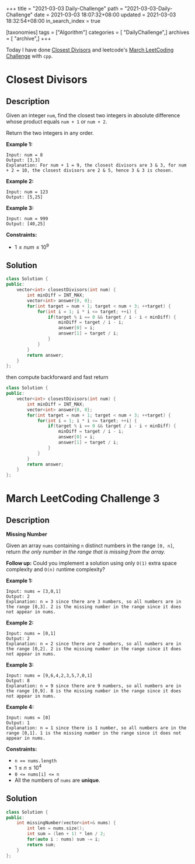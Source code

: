 +++
title = "2021-03-03 Daily-Challenge"
path = "2021-03-03-Daily-Challenge"
date = 2021-03-03 18:07:32+08:00
updated = 2021-03-03 18:32:54+08:00
in_search_index = true

[taxonomies]
tags = ["Algorithm"]
categories = [ "DailyChallenge",]
archives = [ "archive",]
+++

Today I have done [Closest Divisors](https://leetcode.com/problems/closest-divisors/) and leetcode's [March LeetCoding Challenge](https://leetcode.com/explore/featured/card/march-leetcoding-challenge-2021/588/week-1-march-1st-march-7th/3659/) with `cpp`.

<!-- more -->

# Closest Divisors

## Description

Given an integer `num`, find the closest two integers in absolute difference whose product equals `num + 1` or `num + 2`.

Return the two integers in any order.

 

**Example 1:**

```
Input: num = 8
Output: [3,3]
Explanation: For num + 1 = 9, the closest divisors are 3 & 3, for num + 2 = 10, the closest divisors are 2 & 5, hence 3 & 3 is chosen.
```

**Example 2:**

```
Input: num = 123
Output: [5,25]
```

**Example 3:**

```
Input: num = 999
Output: [40,25]
```

 

**Constraints:**

- $1 \le num \le 10^9$

## Solution

``` cpp
class Solution {
public:
    vector<int> closestDivisors(int num) {
        int minDiff = INT_MAX;
        vector<int> answer{0, 0};
        for(int target = num + 1; target < num + 3; ++target) {
            for(int i = 1; i * i <= target; ++i) {
                if(target % i == 0 && target / i - i < minDiff) {
                    minDiff = target / i - i;
                    answer[0] = i;
                    answer[1] = target / i;
                }
            }
        }
        return answer;
    }
};
```

then compute backforward and fast return

``` cpp
class Solution {
public:
    vector<int> closestDivisors(int num) {
        int minDiff = INT_MAX;
        vector<int> answer{0, 0};
        for(int target = num + 1; target < num + 3; ++target) {
            for(int i = 1; i * i <= target; ++i) {
                if(target % i == 0 && target / i - i < minDiff) {
                    minDiff = target / i - i;
                    answer[0] = i;
                    answer[1] = target / i;
                }
            }
        }
        return answer;
    }
};
```

# March LeetCoding Challenge 3

## Description

**Missing Number**

Given an array `nums` containing `n` distinct numbers in the range `[0, n]`, return *the only number in the range that is missing from the array.*

**Follow up:** Could you implement a solution using only `O(1)` extra space complexity and `O(n)` runtime complexity?

 

**Example 1:**

```
Input: nums = [3,0,1]
Output: 2
Explanation: n = 3 since there are 3 numbers, so all numbers are in the range [0,3]. 2 is the missing number in the range since it does not appear in nums.
```

**Example 2:**

```
Input: nums = [0,1]
Output: 2
Explanation: n = 2 since there are 2 numbers, so all numbers are in the range [0,2]. 2 is the missing number in the range since it does not appear in nums.
```

**Example 3:**

```
Input: nums = [9,6,4,2,3,5,7,0,1]
Output: 8
Explanation: n = 9 since there are 9 numbers, so all numbers are in the range [0,9]. 8 is the missing number in the range since it does not appear in nums.
```

**Example 4:**

```
Input: nums = [0]
Output: 1
Explanation: n = 1 since there is 1 number, so all numbers are in the range [0,1]. 1 is the missing number in the range since it does not appear in nums.
```

 

**Constraints:**

- `n == nums.length`
- $1 \le n \le 10^4$
- `0 <= nums[i] <= n`
- All the numbers of `nums` are **unique**.

## Solution

``` cpp
class Solution {
public:
    int missingNumber(vector<int>& nums) {
        int len = nums.size();
        int sum = (len + 1) * len / 2;
        for(auto i : nums) sum -= i;
        return sum;
    }
};
```
